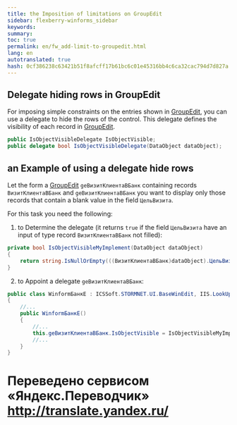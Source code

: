 ```yaml
--- 
title: the Imposition of limitations on GroupEdit 
sidebar: flexberry-winforms_sidebar 
keywords: 
summary: 
toc: true 
permalink: en/fw_add-limit-to-groupedit.html 
lang: en 
autotranslated: true 
hash: 0cf386238c63421b51f8afcff17b61bc6c01e45316bb4c6ca32cac794d7d827a 
--- 
```


## Delegate hiding rows in GroupEdit 

For imposing simple constraints on the entries shown in [GroupEdit](fw_group-edit.html), you can use a delegate to hide the rows of the control. This delegate defines the visibility of each record in [GroupEdit](fw_group-edit.html). 

```csharp
public IsObjectVisibleDelegate IsObjectVisible;
public delegate bool IsObjectVisibleDelegate(DataObject dataObject);
``` 

## an Example of using a delegate hide rows 

Let the form a [GroupEdit](fw_group-edit.html) `geВизитКлиентаВБанк` containing records `ВизитКлиентаВБанк` and `geВизитКлиентаВБанк` you want to display only those records that contain a blank value in the field `ЦельВизита`. 

For this task you need the following: 

1) to Determine the delegate (it returns `true` if the field `ЦельВизита` have an input of type record `ВизитКлиентаВБанк` not filled): 

```csharp
private bool IsObjectVisibleMyImplement(DataObject dataObject)
{
	return string.IsNullOrEmpty(((ВизитКлиентаВБанк)dataObject).ЦельВизита);
}
``` 

2) to Appoint a delegate `geВизитКлиентаВБанк`: 

```csharp
public class WinformБанкE : ICSSoft.STORMNET.UI.BaseWinEdit, IIS.LookUpEditManager2.DPDIБанкE
{
	//... 
	public WinformБанкE()
	{
		//... 
		this.geВизитКлиентаВБанк.IsObjectVisible = IsObjectVisibleMyImplement;
		//... 
	}
}
```


 # Переведено сервисом «Яндекс.Переводчик» http://translate.yandex.ru/